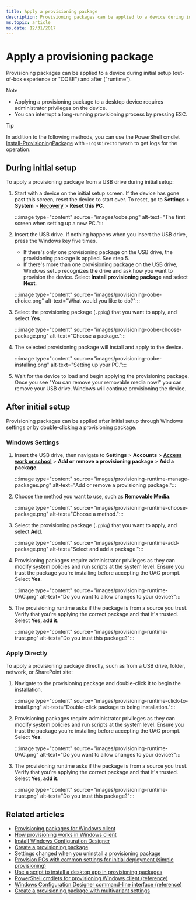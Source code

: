 ```yaml
---
title: Apply a provisioning package
description: Provisioning packages can be applied to a device during initial setup (OOBE) and after (runtime).
ms.topic: article
ms.date: 12/31/2017
---
```


# Apply a provisioning package

Provisioning packages can be applied to a device during initial setup (out-of-box experience or "OOBE") and after ("runtime").

> [!NOTE]
>
> - Applying a provisioning package to a desktop device requires administrator privileges on the device.
> - You can interrupt a long-running provisioning process by pressing ESC.

> [!TIP]
> In addition to the following methods, you can use the PowerShell cmdlet [Install-ProvisioningPackage](/powershell/module/provisioning/Install-ProvisioningPackage) with `-LogsDirectoryPath` to get logs for the operation.

## During initial setup

To apply a provisioning package from a USB drive during initial setup:

1. Start with a device on the initial setup screen. If the device has gone past this screen, reset the device to start over. To reset, go to **Settings** > **System** > [**Recovery**](ms-settings:recovery) > **Reset this PC**.

   :::image type="content" source="images/oobe.png" alt-text="The first screen when setting up a new PC.":::

1. Insert the USB drive. If nothing happens when you insert the USB drive, press the Windows key five times.

   - If there's only one provisioning package on the USB drive, the provisioning package is applied. See step 5.
   - If there's more than one provisioning package on the USB drive, Windows setup recognizes the drive and ask how you want to provision the device. Select **Install provisioning package** and select **Next**.

   :::image type="content" source="images/provisioning-oobe-choice.png" alt-text="What would you like to do?":::

1. Select the provisioning package (`.ppkg`) that you want to apply, and select **Yes**.

    :::image type="content" source="images/provisioning-oobe-choose-package.png" alt-text="Choose a package.":::

1. The selected provisioning package will install and apply to the device.

   :::image type="content" source="images/provisioning-oobe-installing.png" alt-text="Setting up your PC.":::

1. Wait for the device to load and begin applying the provisioning package. Once you see "You can remove your removable media now!" you can remove your USB drive. Windows will continue provisioning the device.

## After initial setup

Provisioning packages can be applied after initial setup through Windows settings or by double-clicking a provisioning package.

### Windows Settings

1. Insert the USB drive, then navigate to **Settings** > **Accounts** > [**Access work or school**](ms-settings:workplace) > **Add or remove a provisioning package** > **Add a package**.

   :::image type="content" source="images/provisioning-runtime-manage-packages.png" alt-text="Add or remove a provisioning package.":::

1. Choose the method you want to use, such as **Removable Media**.

   :::image type="content" source="images/provisioning-runtime-choose-package.png" alt-text="Choose a method.":::

1. Select the provisioning package (`.ppkg`) that you want to apply, and select **Add**.

   :::image type="content" source="images/provisioning-runtime-add-package.png" alt-text="Select and add a package.":::

1. Provisioning packages require administrator privileges as they can modify system policies and run scripts at the system level. Ensure you trust the package you're installing before accepting the UAC prompt. Select **Yes**.

   :::image type="content" source="images/provisioning-runtime-UAC.png" alt-text="Do you want to allow changes to your device?":::

1. The provisioning runtime asks if the package is from a source you trust. Verify that you're applying the correct package and that it's trusted. Select **Yes, add it**.

   :::image type="content" source="images/provisioning-runtime-trust.png" alt-text="Do you trust this package?":::

### Apply Directly

To apply a provisioning package directly, such as from a USB drive, folder, network, or SharePoint site:

1. Navigate to the provisioning package and double-click it to begin the installation.

   :::image type="content" source="images/provisioning-runtime-click-to-install.png" alt-text="Double-click package to being installation.":::

1. Provisioning packages require administrator privileges as they can modify system policies and run scripts at the system level. Ensure you trust the package you're installing before accepting the UAC prompt. Select **Yes**.

   :::image type="content" source="images/provisioning-runtime-UAC.png" alt-text="Do you want to allow changes to your device?":::

1. The provisioning runtime asks if the package is from a source you trust. Verify that you're applying the correct package and that it's trusted. Select **Yes, add it**.

   :::image type="content" source="images/provisioning-runtime-trust.png" alt-text="Do you trust this package?":::

## Related articles

- [Provisioning packages for Windows client](provisioning-packages.md)
- [How provisioning works in Windows client](provisioning-how-it-works.md)
- [Install Windows Configuration Designer](provisioning-install-icd.md)
- [Create a provisioning package](provisioning-create-package.md)
- [Settings changed when you uninstall a provisioning package](provisioning-uninstall-package.md)
- [Provision PCs with common settings for initial deployment (simple provisioning)](provision-pcs-for-initial-deployment.md)
- [Use a script to install a desktop app in provisioning packages](provisioning-script-to-install-app.md)
- [PowerShell cmdlets for provisioning Windows client (reference)](provisioning-powershell.md)
- [Windows Configuration Designer command-line interface (reference)](provisioning-command-line.md)
- [Create a provisioning package with multivariant settings](provisioning-multivariant.md)
